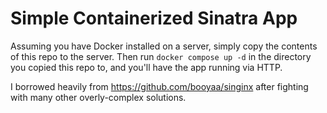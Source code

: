 # Simple Containerized Sinatra App
Assuming you have Docker installed on a server, simply copy the contents of this repo to the server. Then run `docker compose up -d` in the directory you copied this repo to, and you'll have the app running via HTTP.

I borrowed heavily from https://github.com/booyaa/singinx after fighting with many other overly-complex solutions.

